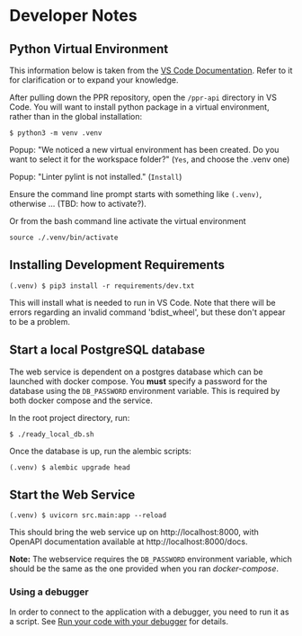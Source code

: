 # Developer Notes

## Python Virtual Environment

This information below is taken from the [VS Code Documentation](#https://code.visualstudio.com/docs/python/environments). Refer to it for clarification or to expand your knowledge.

After pulling down the PPR repository, open the `/ppr-api` directory in VS Code. You will want to install python package in a virtual environment, rather than in the global installation:

```
$ python3 -m venv .venv
```

Popup: "We noticed a new virtual environment has been created. Do you want to select it for the workspace folder?" (`Yes`, and choose the .venv one)

Popup: "Linter pylint is not installed." (`Install`)

Ensure the command line prompt starts with something like `(.venv)`, otherwise ... (TBD: how to activate?).

Or from the bash command line activate the virtual environment

```shell script
source ./.venv/bin/activate
```

## Installing Development Requirements

```
(.venv) $ pip3 install -r requirements/dev.txt
```

This will install what is needed to run in VS Code. Note that there will be errors regarding an invalid command 'bdist_wheel', but these don't appear to be a problem.

## Start a local PostgreSQL database

The web service is dependent on a postgres database which can be launched with docker compose.  You **must** specify a
password for the database using the `DB_PASSWORD` environment variable.  This is required by both docker compose
and the service.

In the root project directory, run:
```
$ ./ready_local_db.sh
```

Once the database is up, run the alembic scripts:
```
(.venv) $ alembic upgrade head
```

## Start the Web Service

```
(.venv) $ uvicorn src.main:app --reload
```

This should bring the web service up on http://localhost:8000, with OpenAPI documentation available at http://localhost:8000/docs.

**Note:** The webservice requires the `DB_PASSWORD` environment variable, which should be the same as the one
provided when you ran *docker-compose*.

### Using a debugger

In order to connect to the application with a debugger, you need to run it as a script.
See [Run your code with your debugger](https://fastapi.tiangolo.com/tutorial/debugging/#run-your-code-with-your-debugger) for details.
